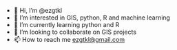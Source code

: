 - 👋 Hi, I’m @ezgtkl
- 👀 I’m interested in GIS, python, R and machine learning
- 🌱 I’m currently learning python and R
- 💞️ I’m looking to collaborate on GIS projects
- 📫 How to reach me ezgtkl@gmail.com

<!---
ezgtkl/ezgtkl is a ✨ special ✨ repository because its `README.md` (this file) appears on your GitHub profile.
You can click the Preview link to take a look at your changes.
--->
